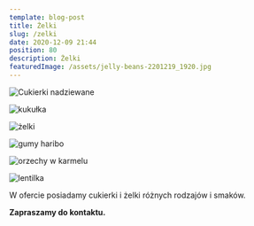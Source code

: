 ```yaml
---
template: blog-post
title: Żelki
slug: /zelki
date: 2020-12-09 21:44
position: 80
description: Żelki
featuredImage: /assets/jelly-beans-2201219_1920.jpg
---
```

![Cukierki nadziewane](/assets/1.jpg "Cukierki nadziewane")

![kukułka](/assets/2.jpg "Kukułka")

![żelki](/assets/3.jpg "Żelki")

![gumy haribo](/assets/4.jpg "Gumy Haribo")

![orzechy w karmelu](/assets/5.jpg "Orzechy w karmelu")

![lentilka](/assets/6.jpg "Lentilka")

W ofercie posiadamy cukierki i żelki różnych rodzajów i smaków. 

**Zapraszamy do kontaktu.**